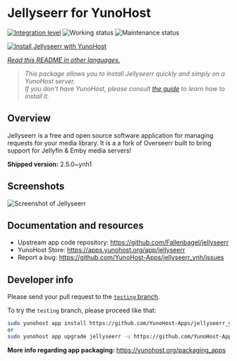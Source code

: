 <!--
N.B.: This README was automatically generated by <https://github.com/YunoHost/apps/tree/master/tools/readme_generator>
It shall NOT be edited by hand.
-->

# Jellyseerr for YunoHost

[![Integration level](https://apps.yunohost.org/badge/integration/jellyseerr)](https://ci-apps.yunohost.org/ci/apps/jellyseerr/)
![Working status](https://apps.yunohost.org/badge/state/jellyseerr)
![Maintenance status](https://apps.yunohost.org/badge/maintained/jellyseerr)

[![Install Jellyseerr with YunoHost](https://install-app.yunohost.org/install-with-yunohost.svg)](https://install-app.yunohost.org/?app=jellyseerr)

*[Read this README in other languages.](./ALL_README.md)*

> *This package allows you to install Jellyseerr quickly and simply on a YunoHost server.*  
> *If you don't have YunoHost, please consult [the guide](https://yunohost.org/install) to learn how to install it.*

## Overview

Jellyseerr is a free and open source software application for managing requests for your media library. It is a a fork of Overseerr built to bring support for Jellyfin & Emby media servers!

**Shipped version:** 2.5.0~ynh1

## Screenshots

![Screenshot of Jellyseerr](./doc/screenshots/jellyseerr.png)

## Documentation and resources

- Upstream app code repository: <https://github.com/Fallenbagel/jellyseerr>
- YunoHost Store: <https://apps.yunohost.org/app/jellyseerr>
- Report a bug: <https://github.com/YunoHost-Apps/jellyseerr_ynh/issues>

## Developer info

Please send your pull request to the [`testing` branch](https://github.com/YunoHost-Apps/jellyseerr_ynh/tree/testing).

To try the `testing` branch, please proceed like that:

```bash
sudo yunohost app install https://github.com/YunoHost-Apps/jellyseerr_ynh/tree/testing --debug
or
sudo yunohost app upgrade jellyseerr -u https://github.com/YunoHost-Apps/jellyseerr_ynh/tree/testing --debug
```

**More info regarding app packaging:** <https://yunohost.org/packaging_apps>
